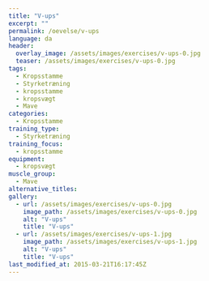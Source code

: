 ```yaml
---
title: "V-ups"
excerpt: ""
permalink: /oevelse/v-ups
language: da
header:
  overlay_image: /assets/images/exercises/v-ups-0.jpg
  teaser: /assets/images/exercises/v-ups-0.jpg
tags:
  - Kropsstamme
  - Styrketræning
  - kropsstamme
  - kropsvægt
  - Mave
categories:
  - Kropsstamme
training_type: 
  - Styrketræning
training_focus: 
  - kropsstamme
equipment:
  - kropsvægt
muscle_group:
  - Mave
alternative_titles:
gallery:
  - url: /assets/images/exercises/v-ups-0.jpg
    image_path: /assets/images/exercises/v-ups-0.jpg
    alt: "V-ups"
    title: "V-ups"
  - url: /assets/images/exercises/v-ups-1.jpg
    image_path: /assets/images/exercises/v-ups-1.jpg
    alt: "V-ups"
    title: "V-ups"
last_modified_at: 2015-03-21T16:17:45Z
---
```



